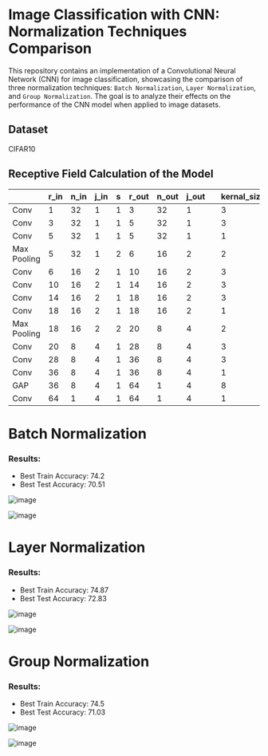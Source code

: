 # Image Classification with CNN: Normalization Techniques Comparison

This repository contains an implementation of a Convolutional Neural Network (CNN) for image classification, showcasing the comparison of three normalization techniques: `Batch Normalization`, `Layer Normalization`, and `Group Normalization`. The goal is to analyze their effects on the performance of the CNN model when applied to image datasets.

## Dataset
CIFAR10

## Receptive Field Calculation of the Model
|             | r_in | n_in | j_in | s | r_out | n_out | j_out |  | kernal_size | padding |
|-------------|------|------|------|---|-------|-------|-------|--|-------------|---------|
| Conv        | 1    | 32   | 1    | 1 | 3     | 32    | 1     |  | 3           | 1       |
| Conv        | 3    | 32   | 1    | 1 | 5     | 32    | 1     |  | 3           | 1       |
| Conv        | 5    | 32   | 1    | 1 | 5     | 32    | 1     |  | 1           | 0       |
| Max Pooling | 5    | 32   | 1    | 2 | 6     | 16    | 2     |  | 2           | 0       |
| Conv        | 6    | 16   | 2    | 1 | 10    | 16    | 2     |  | 3           | 1       |
| Conv        | 10   | 16   | 2    | 1 | 14    | 16    | 2     |  | 3           | 1       |
| Conv        | 14   | 16   | 2    | 1 | 18    | 16    | 2     |  | 3           | 1       |
| Conv        | 18   | 16   | 2    | 1 | 18    | 16    | 2     |  | 1           | 0       |
| Max Pooling | 18   | 16   | 2    | 2 | 20    | 8     | 4     |  | 2           | 0       |
| Conv        | 20   | 8    | 4    | 1 | 28    | 8     | 4     |  | 3           | 1       |
| Conv        | 28   | 8    | 4    | 1 | 36    | 8     | 4     |  | 3           | 1       |
| Conv        | 36   | 8    | 4    | 1 | 36    | 8     | 4     |  | 1           | 0       |
| GAP         | 36   | 8    | 4    | 1 | 64    | 1     | 4     |  | 8           | 0       |
| Conv        | 64   | 1    | 4    | 1 | 64    | 1     | 4     |  | 1           | 0       |

# Batch Normalization
### Results:
* Best Train Accuracy: 74.2
* Best Test Accuracy: 70.51

![image](https://github.com/paishowstopper/TSAI/assets/26896746/4dd8c70a-4fcd-4ed5-968d-f95ce604291d)

![image](https://github.com/paishowstopper/TSAI/assets/26896746/36eb6125-4d02-45d7-9ddc-a32ab69d6176)

# Layer Normalization
### Results:
* Best Train Accuracy: 74.87
* Best Test Accuracy: 72.83

![image](https://github.com/paishowstopper/TSAI/assets/26896746/c8095afb-99ea-475e-b31b-4c47b11032b6)

![image](https://github.com/paishowstopper/TSAI/assets/26896746/8333ccc7-2810-434b-8721-8530ef65d687)

# Group Normalization
### Results:
* Best Train Accuracy: 74.5
* Best Test Accuracy: 71.03

![image](https://github.com/paishowstopper/TSAI/assets/26896746/52134a8b-d035-49ce-8f8b-1013647f8c99)

![image](https://github.com/paishowstopper/TSAI/assets/26896746/ceaaf975-6fa8-454a-a88d-8bc42a2149db)
